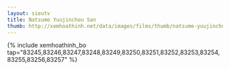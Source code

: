 ```yaml
---
layout: sieutv
title: Natsume Yuujinchou San
thumb: http://xemhoathinh.net/data/images/films/thumb/natsume-yuujinchou-san-natsume-yuujinchou-san-2012.jpg
---
```

{% include xemhoathinh_bo tap="83245,83246,83247,83248,83249,83250,83251,83252,83253,83254,83255,83256,83257" %} 
